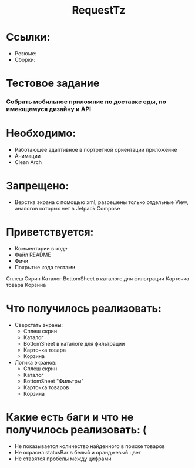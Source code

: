 <h1 align="center">RequestTz</h1>
<h1>Ссылки:</h1>
<ul>
  <li>Резюме:</li>
  <a href=https://hh.ru/resume/2bca8516ff0c5fb9e20039ed1f486b39684c6d></a>
  <li>Сборки:</li>
  <a href=https://drive.google.com/drive/folders/14ZX1msz32nQEkJVZbwtkBZtZE6l9vKc5?usp=sharing></a>
</ul>
<h1 align="start">Тестовое задание</h1>
<h3 align="start">Собрать мобильное приложние по доставке еды, по имеющемуся дизайну и API </h3>
<h1 align="start">Необходимо:</h1>
<ul>
  <li>Работающее адаптивное в портретной ориентации приложение</li>
  <li>Анимации</li>
  <li>Clean Arch</li>
</ul>
<h1 align="start">Запрещено:</h1>
<ul>
  <li>Верстка экрана с помощью xml, разрешены только отдельные View, аналогов которых нет в Jetpack Compose</li>
</ul>
<h1 align="start">Приветствуется:</h1>
<ul>
  <li>Комментарии в коде</li>
  <li>Файл README</li>
  <li>Фичи</li>
  <li>Покрытие кода тестами</li>
</ul>

Сплеш Скрин
Каталог
BottomSheet в каталоге для фильтрации
Карточка товара
Корзина


<h1>Что получилось реализовать:</h1>
<ul>
  <li>Сверстать экраны:
    <ul>
      <li>Сплеш скрин</li>
      <li>Каталог</li>
      <li>BottomSheet в каталоге для фильтрации</li>
      <li>Карточка товара</li>
      <li>Корзина</li>
    </ul>
  </li>
  <li>Логика экранов:
    <ul> 
      <li>Сплеш скрин</li>
      <li>Каталог</li>
      <li>BottomSheet "Фильтры"</li>
      <li>Карточка товаров</li>
      <li>Корзина</li>
    </ul>
  </li>
</ul>
<h1>Какие есть баги и что не получилось реализовать: (</h1>
<ul>
  <li>Не показывается количество найденного в поиске товаров</li>
  <li>Не окрасил statusBar в белый и оранджевый цвет</li>
  <li>Не ставятся пробелы между цифрами</li>
</ul>
